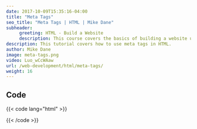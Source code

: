 ```yaml
---
date: 2017-10-09T15:35:16-04:00
title: "Meta Tags"
seo_title: "Meta Tags | HTML | Mike Dane"
subheader:
     greeting: HTML - Build a Website
     description: This course covers the basics of building a website using HTML. Work your way through the videos/articles and I'll teach you everything you need to know to create a basic website!
description: This tutorial covers how to use meta tags in HTML.
author: Mike Dane
image: meta-tags.png
video: Luo_wCcWAaw
url: /web-development/html/meta-tags/
weight: 16
---
```


## Code

{{< code lang="html" >}}
<head>
  <meta charset="UTF-8">
  <meta name="description" content="Teaching HTML for free">
  <meta name="keywords" content="HTML, Mike Dane">
  <meta name="author" content="Mike Dane">
  <meta name="viewport" content="width=device-width, initial-scale=1.0">
</head>
{{< /code >}}